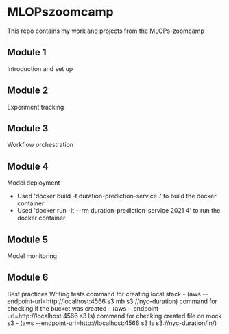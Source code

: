# MLOPszoomcamp
This repo contains my work and projects from the MLOPs-zoomcamp

## Module 1
Introduction and set up

## Module 2
Experiment tracking

## Module 3
Workflow orchestration

## Module 4
Model deployment
- Used 'docker build -t duration-prediction-service .' to build the docker container
- Used 'docker run -it --rm duration-prediction-service 2021 4' to run the docker container

## Module 5
Model monitoring

## Module 6
Best practices
Writing tests
command for creating local stack - (aws --endpoint-url=http://localhost:4566 s3 mb s3://nyc-duration)
command for checking if the bucket was created - (aws --endpoint-url=http://localhost:4566 s3 ls)
command for checking created file on mock s3 - (aws --endpoint-url=http://localhost:4566 s3 ls s3://nyc-duration/in/)